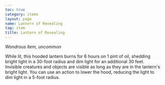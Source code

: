 ```yaml
---
toc: true
category: items
layout: page
name: Lantern of Revealing
tag: item
title: Lantern of Revealing 
---
```

_Wondrous item, uncommon_ 

While lit, this hooded lantern burns for 6 hours on 1 pint of oil, shedding bright light in a 30-foot radius and dim light for an additional 30 feet. Invisible creatures and objects are visible as long as they are in the lantern's bright light. You can use an action to lower the hood, reducing the light to dim light in a 5-foot radius. 